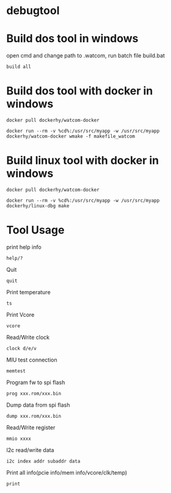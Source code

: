 # debugtool

# Build dos tool in windows
open cmd and change path to .watcom, run batch file build.bat
````
build all
````
# Build dos tool with docker in windows
````
docker pull dockerhy/watcom-docker
````
````
docker run --rm -v %cd%:/usr/src/myapp -w /usr/src/myapp dockerhy/watcom-docker wmake -f makefile_watcom
````
# Build linux tool with docker in windows
 ````
docker pull dockerhy/watcom-docker
````
````
docker run --rm -v %cd%:/usr/src/myapp -w /usr/src/myapp dockerhy/linux-dbg make
````

# Tool Usage
print help info
````
help/?
````

Quit
````
quit
````

Print temperature
````
ts
````

Print Vcore
````
vcore
````

Read/Write clock
````
clock d/e/v
````

MIU test connection
````
memtest
````

Program fw to spi flash
````
prog xxx.rom/xxx.bin
````

Dump data from spi flash
````
dump xxx.rom/xxx.bin
````

Read/Write register
````
mmio xxxx
````

I2c read/write data
````
i2c index addr subaddr data
````

Print all info(pcie info/mem info/vcore/clk/temp)
````
print
